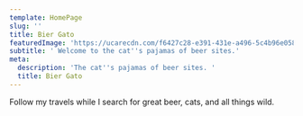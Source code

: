 ```yaml
---
template: HomePage
slug: ''
title: Bier Gato
featuredImage: 'https://ucarecdn.com/f6427c28-e391-431e-a496-5c4b96e058a5/'
subtitle: ' Welcome to the cat''s pajamas of beer sites.'
meta:
  description: 'The cat''s pajamas of beer sites. '
  title: Bier Gato
---
```

Follow my travels while I search for great beer, cats, and all things wild.
